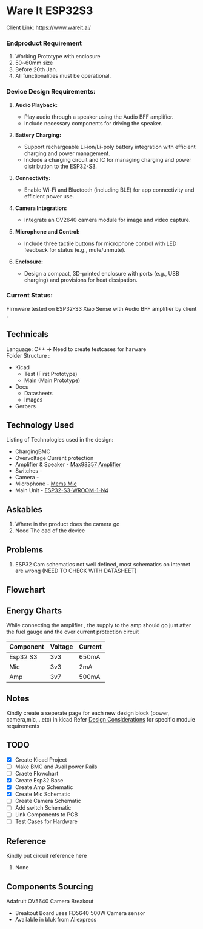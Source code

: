 # Ware It ESP32S3

Client Link: https://www.wareit.ai/

### Endproduct Requirement 
1. Working Prototype with enclosure
2. 50~60mm size 
3. Before 20th Jan. 
4. All functionalities must be operational.

### Device Design Requirements:

1. **Audio Playback:**
   - Play audio through a speaker using the Audio BFF amplifier.
   - Include necessary components for driving the speaker.

2. **Battery Charging:**
   - Support rechargeable Li-ion/Li-poly battery integration with efficient charging and power management.
   - Include a charging circuit and IC for managing charging and power distribution to the ESP32-S3.

3. **Connectivity:**
   - Enable Wi-Fi and Bluetooth (including BLE) for app connectivity and efficient power use.

4. **Camera Integration:**
   - Integrate an OV2640 camera module for image and video capture.

5. **Microphone and Control:**
   - Include three tactile buttons for microphone control with LED feedback for status (e.g., mute/unmute).

6. **Enclosure:**
   - Design a compact, 3D-printed enclosure with ports (e.g., USB charging) and provisions for heat dissipation.


### Current Status:
Firmware tested on ESP32-S3 Xiao Sense with Audio BFF amplifier by client .


## Technicals
Language: C++ -> Need to create testcases for harware \
Folder Structure :
- Kicad
	- Test (First Prototype)
	- Main (Main Prototype)
- Docs
	- Datasheets
	- Images
- Gerbers


## Technology Used
Listing of Technologies used in the design:
- ChargingBMC 
- Overvoltage Current protection
- Amplifier & Speaker  - [Max98357 Amplifier](https://learn.adafruit.com/adafruit-max98357-i2s-class-d-mono-amp/overview)
- Switches -
- Camera -
- Microphone - [Mems Mic](https://learn.adafruit.com/adafruit-i2s-mems-microphone-breakout/)
- Main Unit - [ESP32-S3-WROOM-1-N4](https://www.digikey.de/de/products/detail/espressif-systems/ESP32-S3-WROOM-1-N4/16163950)

## Askables
1. Where in the product does the camera go 
2. Need The cad of the device

## Problems
1. ESP32 Cam schematics not well defined, most schematics on internet are wrong (NEED TO CHECK WITH DATASHEET)


## Flowchart


## Energy Charts

While connecting the amplifier , the supply to the amp should go just after the fuel gauge and the over current protection circuit 

| Component | Voltage  | Current  |
|-----------|----------|----------|
| Esp32 S3  | 3v3	 |   650mA       |
| Mic   |     3v3    |      2mA    |
| Amp        | 3v7     |      500mA    |

## Notes
Kindly create a seperate page for each new design block (power, camera,mic,...etc) in kicad
Refer [Design Considerations](DesignConsideration.md) for specific module requirements

## TODO
- [x] Create Kicad Project
- [ ] Make BMC and Avail power Rails
- [ ] Craete Flowchart
- [x] Create Esp32 Base 
- [x] Create Amp Schematic
- [x] Create Mic Schematic
- [ ] Create Camera Schematic
- [ ] Add switch Schematic
- [ ] Link Components to PCB 
- [ ] Test Cases for Hardware

## Reference
Kindly put circuit reference here
1. None

## Components Sourcing
Adafruit OV5640 Camera Breakout
-  Breakout Board uses FD5640 500W Camera sensor
-  Available in bluk from Aliexpress
